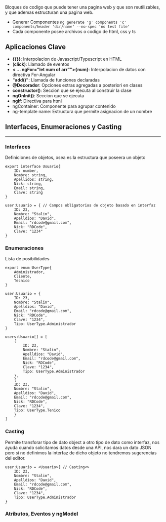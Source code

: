 Bloques de codigo que puede tener una pagina web y que son reutilizables, y que ademas estructuran una pagina web.
- Generar Componentes `ng generate 'g' components 'c' components/header 'dir/name' --no-spec 'no test file'`
- Cada componente posee archivos o codigo de html, css y ts

## Aplicaciones Clave
- **{{}}**: Interpolacion de Javascript/Typescript en HTML
- **(click)**: Llamado de eventos
- **< ... ngFor="let num of arr"">{num}**: Interpolacion de datos con directiva For-Angular
- **"add()"**: Llamada de funciones declaradas
- **@Decorador**: Opciones extras agregadas a posteriori en clases
- **constructor()**: Seccion que se ejecuta al construir la clase
- **ngOnInit()**: Seccion que se ejecuta
- **ngIf**: Directiva para html 
- ngContainer: Componente para agrupar contenido
- ng-template name:  Estructura que permite asignacion de un nombre

## Interfaces, Enumeraciones y Casting
---
### Interfaces
Definiciones de objetos, osea es la estructura que poseera un objeto

```
export interface Usuario{
	ID: number,
	Nombre: string,
	Apellidos: string,
	Nick: string,
	Email: string,
	Clave: string
}

user:Usuario = { // Campos obligatorios de objeto basado en interfaz
	ID: 23, 
	Nombre: "Stalin",
	Apelldios: "David",
	Email: "rdcode@gmail.com",
	Nick: "RDCode",
	Clave: "1234"
}
```
### Enumeraciones
Lista de posibilidades

```
export enum UserType{
	Administrador,
	Cliente,
	Tecnico
}

user:Usuario = { 
	ID: 23, 
	Nombre: "Stalin",
	Apelldios: "David",
	Email: "rdcode@gmail.com",
	Nick: "RDCode",
	Clave: "1234",
	Tipo: UserType.Administrador
}

users:Usuario[] = [
	{ 
		ID: 23, 
		Nombre: "Stalin",
		Apelldios: "David",
		Email: "rdcode@gmail.com",
		Nick: "RDCode",
		Clave: "1234",
		Tipo: UserType.Administrador
	},
	{ 
	ID: 23, 
	Nombre: "Stalin",
	Apelldios: "David",
	Email: "rdcode@gmail.com",
	Nick: "RDCode",
	Clave: "1234",
	Tipo: UserType.Tenico
	}
]
```

### Casting
Permite transforar tipo de dato object a otro tipo de dato como interfaz, nos ayuda cuando solicitamos datos desde una API, nos dara un dato JSON pero si no definimos la interfaz de dicho objeto no tendremos sugerencias del editor.

```
user:Usuario = <Usuario>{ // Casting<> 
	ID: 23, 
	Nombre: "Stalin",
	Apelldios: "David",
	Email: "rdcode@gmail.com",
	Nick: "RDCode",
	Clave: "1234",
	Tipo: UserType.Administrador
}
```

### Atributos, Eventos y ngModel

